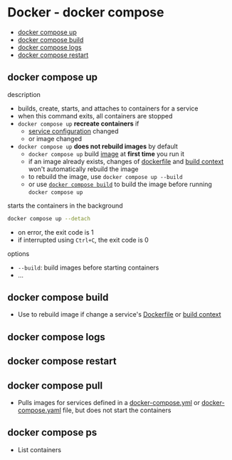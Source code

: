 # Docker - docker compose

* [docker compose up](#docker-compose-up)
* [docker compose build](#docker-compose-build)
* [docker compose logs](#docker-compose-logs)
* [docker compose restart](#docker-compose-restart)

## docker compose up

description

- builds, create, starts, and attaches to containers for a service
- when this command exits, all containers are stopped
- `docker compose up` **recreate containers** if 
  - [service configuration](docker-compose-file.md) changed
  - or image changed
- `docker compose up` **does not rebuild images** by default
  - `docker compose up` build [image](docker-image.md) at **first time** you run it
  - if an image already exists, changes of [dockerfile](docker-dockerfile.md) and [build context](docker-build.md#build-context) won't automatically rebuild the image
  - to rebuild the image, use `docker compose up --build`
  - or use [`docker compose build`](#docker-compose-build) to build the image before running `docker compose up`

starts the containers in the background

```sh
docker compose up --detach
```

- on error, the exit code is 1
- if interrupted using `Ctrl+C`, the exit code is 0

options

- `--build`: build images before starting containers
- ...

## docker compose build

- Use to rebuild image if change a service's [Dockerfile](docker-dockerfile.md) or [build context](docker-dockerfile.md)

## docker compose logs

## docker compose restart

## docker compose pull

- Pulls images for services defined in a [docker-compose.yml](docker-compose-file.md) or [docker-compose.yaml](docker-compose-file.md) file, but does not start the containers

## docker compose ps

- List containers




